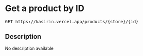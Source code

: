 # Get a product by ID

<pre id='liveapi-code'>GET https://kasirin.vercel.app/products/{store}/{id}
</pre>

## Description
No description available

